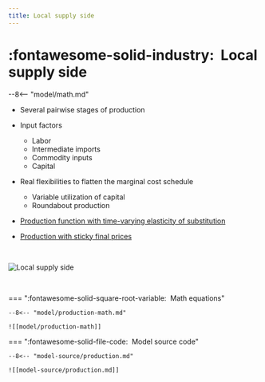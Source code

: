 ```yaml
---
title: Local supply side
---
```


# :fontawesome-solid-industry:  Local supply side

--8<-- "model/math.md"


* Several pairwise stages of production
  
* Input factors

    * Labor
    * Intermediate imports
    * Commodity inputs
    * Capital

* Real flexibilities to flatten the marginal cost schedule

    * Variable utilization of capital
    * Roundabout production


* [Production function with time-varying elasticity of substitution](production-time-varying-elasticity)

* [Production with sticky final prices](production-sticky-prices)


<br/>

![Local supply side](local-supply-side.png)

<br/>


=== ":fontawesome-solid-square-root-variable:  Math equations"

    --8<-- "model/production-math.md"

    ![[model/production-math]]


=== ":fontawesome-solid-file-code:  Model source code"

    --8<-- "model-source/production.md"

    ![[model-source/production.md]]

